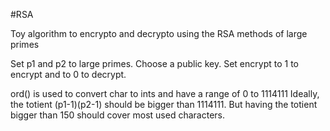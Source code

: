 #RSA

Toy algorithm to encrypto and decrypto using the RSA methods of large primes

Set p1 and p2 to large primes.
Choose a public key.
Set encrypt to 1 to encrypt and to 0 to decrypt.

ord() is used to convert char to ints and have a range of 0 to 1114111
Ideally, the totient (p1-1)(p2-1) should be bigger than 1114111.
But having the totient bigger than 150 should cover most used characters.